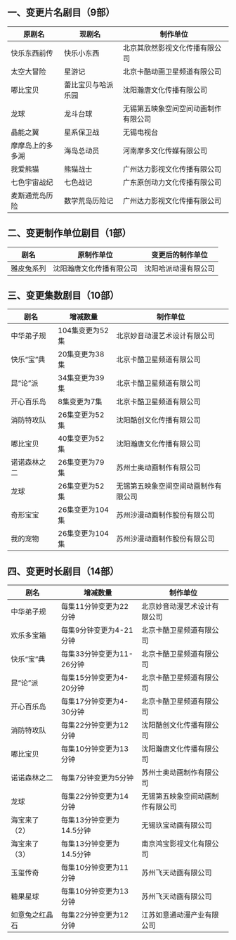 ## 一、变更片名剧目（9部）
 原剧名 | 现剧名 | 制作单位 
---|---|---
 快乐东西前传 | 快乐小东西 | 北京其欣然影视文化传播有限公司 
 太空大冒险 | 星游记 | 北京卡酷动画卫星频道有限公司 
 嘟比宝贝 | 蕾比宝贝与哈派乐园 | 沈阳瀚唐文化传播有限公司 
 龙球 | 龙斗台球 | 无锡第五映象空间空间动画制作有限公司 
 晶能之翼 | 星系保卫战 | 无锡电视台 
 摩摩岛上的多多湖 | 海岛总动员 | 河南摩多文化传媒有限公司 
 我爱熊猫 | 熊猫战士 | 广州达力影视文化传播有限公司 
 七色宇宙战纪 | 七色战记 | 广东原创动力文化传播有限公司 
 麦斯通荒岛历险 | 数学荒岛历险记 | 广州达力影视文化传播有限公司 

## 二、变更制作单位剧目（1部）
 剧名 | 原制作单位 | 变更后的制作单位 
---|---|---
 雅皮兔系列 | 沈阳瀚唐文化传播有限公司 | 沈阳哈派动漫有限公司 

## 三、变更集数剧目（10部）
 剧名 | 增减数量 | 制作单位 
---|---|---
 中华弟子规 | 104集变更为52集 | 北京妙音动漫艺术设计有限公司 
 快乐“宝”典 | 20集变更为38集 | 北京卡酷卫星频道有限公司 
 昆“论”派 | 34集变更为39集 | 北京卡酷卫星频道有限公司 
 开心百乐岛 | 8集变更为7集 | 北京卡酷卫星频道有限公司 
 消防特攻队 | 26集变更为52集 | 沈阳酷创文化传播有限公司 
 嘟比宝贝 | 40集变更为52集 | 沈阳瀚唐文化传播有限公司 
 诺诺森林之二 | 26集变更为79集 | 苏州士奥动画制作有限公司 
 龙球 | 26集变更为52集 | 无锡第五映象空间空间动画制作有限公司 
 奇形宝宝 | 26集变更为104集 | 苏州沙漫动画制作股份有限公司 
 我的宠物 | 26集变更为104集 | 苏州沙漫动画制作股份有限公司 

## 四、变更时长剧目（14部）
 剧名 | 增减数量 | 制作单位 
---|---|---
 中华弟子规 | 每集11分钟变更为22分钟 | 北京妙音动漫艺术设计有限公司 
 欢乐多宝箱 | 每集9分钟变更为4-21分钟 | 北京卡酷卫星频道有限公司 
 快乐“宝”典 | 每集33分钟变更为11-26分钟 | 北京卡酷卫星频道有限公司 
 昆“论”派 | 每集15分钟变更为4-20分钟 | 北京卡酷卫星频道有限公司 
 开心百乐岛 | 每集17分钟变更为4-30分钟 | 北京卡酷卫星频道有限公司 
 消防特攻队 | 每集22分钟变更为12分钟 | 沈阳酷创文化传播有限公司 
 嘟比宝贝 | 每集10分钟变更为13分钟 | 沈阳瀚唐文化传播有限公司 
 诺诺森林之二 | 每集7分钟变更为5分钟 | 苏州士奥动画制作有限公司 
 龙球 | 每集22分钟变更为14分钟 | 无锡第五映象空间动画制作有限公司 
 海宝来了（2） | 每集13分钟变更为14.5分钟 | 无锡玖宝动画有限公司 
 海宝来了（3） | 每集13分钟变更为14.5分钟 | 南京鸿宝影视文化有限公司 
 玉玺传奇 | 每集10分钟变更为11分钟 | 苏州飞天动画有限公司 
 糖果星球 | 每集10分钟变更为13分钟 | 苏州飞天动画有限公司 
 如意兔之红晶石 | 每集22分钟变更为12分钟 | 江苏如意通动漫产业有限公司 